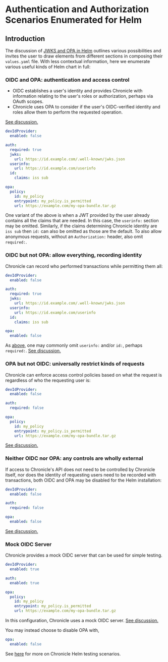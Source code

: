 # Authentication and Authorization Scenarios Enumerated for Helm

## Introduction

The discussion of [JWKS and OPA in Helm](./helm-jwks-opa.md) outlines various
possibilities and invites the user to draw elements from different sections in
composing their `values.yaml` file. With less contextual information, here we
enumerate various useful kinds of Helm chart in full:

### OIDC and OPA: authentication and access control

- OIDC establishes a user's identity and provides Chronicle with information
  relating to the user's roles or authorization, perhaps via OAuth scopes.
- Chronicle uses OPA to consider if the user's OIDC-verified identity and
  roles allow them to perform the requested operation.

[See discussion.](./helm-jwks-opa.md#oidc-and-opa-authentication-and-access-control)

```yaml
devIdProvider:
  enabled: false

auth:
  required: true
  jwks:
    url: https://id.example.com/.well-known/jwks.json
  userinfo:
    url: https://id.example.com/userinfo
  id:
    claims: iss sub

opa:
  policy:
    id: my_policy
    entrypoint: my_policy.is_permitted
    url: https://example.com/my-opa-bundle.tar.gz
```

One variant of the above is when a JWT provided by the user already contains
all the claims that are needed. In this case, the `userinfo:` section may be
omitted. Similarly, if the claims determining Chronicle identity are `iss sub`
then `id:` can also be omitted as those are the default. To also allow
anonymous requests, without an `Authorization:` header, also omit `required:`.

### OIDC but not OPA: allow everything, recording identity

Chronicle can record who performed transactions while permitting them all:

```yaml
devIdProvider:
  enabled: false

auth:
  required: true
  jwks:
    url: https://id.example.com/.well-known/jwks.json
  userinfo:
    url: https://id.example.com/userinfo
  id:
    claims: iss sub

opa:
  enabled: false
```

As [above](#oidc-and-opa-authentication-and-access-control), one may commonly
omit `userinfo:` and/or `id:`, perhaps `required:`.
[See discussion.](./helm-jwks-opa.md#oidc-but-not-opa-allow-everything-recording-identity)

### OPA but not OIDC: universally restrict kinds of requests

Chronicle can enforce access control policies based on what the request is
regardless of who the requesting user is:

```yaml
devIdProvider:
  enabled: false

auth:
  required: false

opa:
  policy:
    id: my_policy
    entrypoint: my_policy.is_permitted
    url: https://example.com/my-opa-bundle.tar.gz
```

[See discussion.](./helm-jwks-opa.md#opa-but-not-oidc-universally-restrict-kinds-of-requests)

### Neither OIDC nor OPA: any controls are wholly external

If access to Chronicle's API does not need to be controlled by Chronicle
itself, nor does the identity of requesting users need to be recorded with
transactions, both OIDC and OPA may be disabled for the Helm installation:

```yaml
devIdProvider:
  enabled: false

auth:
  required: false

opa:
  enabled: false
```

[See discussion.](./helm-jwks-opa.md#neither-oidc-nor-opa-any-controls-are-wholly-external)

### Mock OIDC Server

Chronicle provides a mock OIDC server that can be used for simple testing.

```yaml
devIdProvider:
  enabled: true

auth:
  enabled: true

opa:
  policy:
    id: my_policy
    entrypoint: my_policy.is_permitted
    url: https://example.com/my-opa-bundle.tar.gz
```

In this configuration, Chronicle uses a mock OIDC server.
[See discussion.](./helm-jwks-opa.md#oidc-testing)

You may instead choose to disable OPA with,

```yaml
opa:
  enabled: false
```

See [here](./helm_testing.md#testing-scenarios) for more on Chronicle
Helm testing scenarios.
